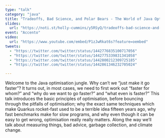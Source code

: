 ```yaml
---
type: "talk"
category: "java"
title: "Tradeoffs, Bad Science, and Polar Bears - The World of Java Optimisation"
slides:
  url: "https://noti.st/holly-cummins/y5RSyQ/tradeoffs-bad-science-and-polar-bears-the-world-of-java-optimisation"
event: "Accento"
video:
  url: "https://www.youtube.com/embed/P1zJwRkat6s?feature=oembed"
tweets:
  - "https://twitter.com/twitter/status/1442776835100717056"
  - "https://twitter.com/twitter/status/1442775339831341058"
  - "https://twitter.com/twitter/status/1442800212309725185"
  - "https://twitter.com/twitter/status/1442861346232705024"

---
```

Welcome to the Java optimisation jungle. Why can’t we “just make it go faster”? It turns out, in most cases, we need to first work out “faster for whom?” and “why do we want to go faster?” and “what even is faster?”
This talk introduces the basic principles of optimisation, before bouncing through the pitfalls of optimisation; why the exact same techniques which make Quarkus rocket-fast used to be a terrible idea fifteen years ago, why fast benchmarks make for slow programs, and why even though it can be easy to get wrong, optimisation really really matters. Along the way we’ll talk about measuring things, bad advice, garbage collection, and climate change.